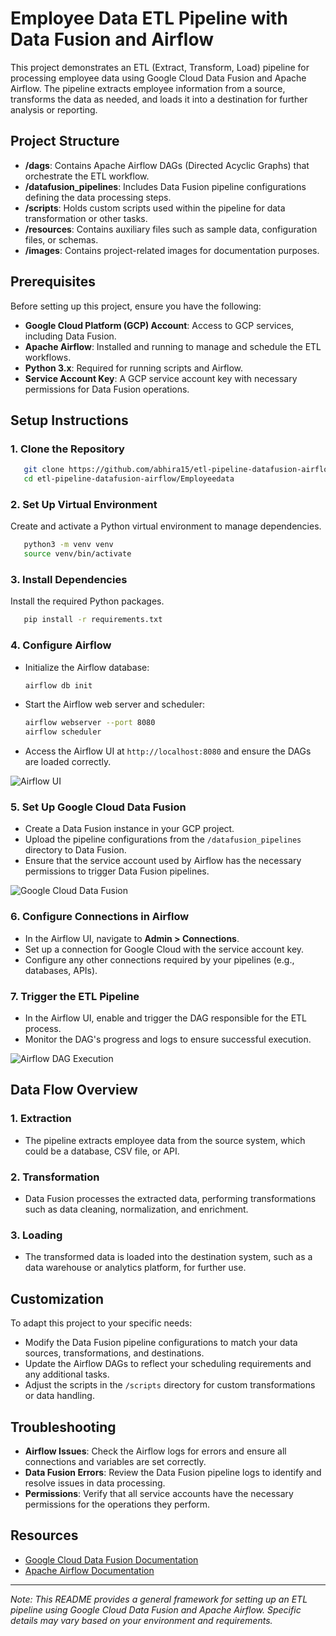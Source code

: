 # Employee Data ETL Pipeline with Data Fusion and Airflow

This project demonstrates an ETL (Extract, Transform, Load) pipeline for processing employee data using Google Cloud Data Fusion and Apache Airflow. The pipeline extracts employee information from a source, transforms the data as needed, and loads it into a destination for further analysis or reporting.

## Project Structure

- **/dags**: Contains Apache Airflow DAGs (Directed Acyclic Graphs) that orchestrate the ETL workflow.
- **/datafusion_pipelines**: Includes Data Fusion pipeline configurations defining the data processing steps.
- **/scripts**: Holds custom scripts used within the pipeline for data transformation or other tasks.
- **/resources**: Contains auxiliary files such as sample data, configuration files, or schemas.
- **/images**: Contains project-related images for documentation purposes.

## Prerequisites

Before setting up this project, ensure you have the following:

- **Google Cloud Platform (GCP) Account**: Access to GCP services, including Data Fusion.
- **Apache Airflow**: Installed and running to manage and schedule the ETL workflows.
- **Python 3.x**: Required for running scripts and Airflow.
- **Service Account Key**: A GCP service account key with necessary permissions for Data Fusion operations.

## Setup Instructions

### 1. Clone the Repository

```bash
   git clone https://github.com/abhira15/etl-pipeline-datafusion-airflow.git
   cd etl-pipeline-datafusion-airflow/Employeedata
```

### 2. Set Up Virtual Environment

Create and activate a Python virtual environment to manage dependencies.

```bash
   python3 -m venv venv
   source venv/bin/activate
```

### 3. Install Dependencies

Install the required Python packages.

```bash
   pip install -r requirements.txt
```

### 4. Configure Airflow

- Initialize the Airflow database:

  ```bash
  airflow db init
  ```

- Start the Airflow web server and scheduler:

  ```bash
  airflow webserver --port 8080
  airflow scheduler
  ```

- Access the Airflow UI at `http://localhost:8080` and ensure the DAGs are loaded correctly.

![Airflow UI](images/airflow_ui.png)

### 5. Set Up Google Cloud Data Fusion

- Create a Data Fusion instance in your GCP project.
- Upload the pipeline configurations from the `/datafusion_pipelines` directory to Data Fusion.
- Ensure that the service account used by Airflow has the necessary permissions to trigger Data Fusion pipelines.

![Google Cloud Data Fusion](images/datafusion_pipeline.png)

### 6. Configure Connections in Airflow

- In the Airflow UI, navigate to **Admin > Connections**.
- Set up a connection for Google Cloud with the service account key.
- Configure any other connections required by your pipelines (e.g., databases, APIs).

### 7. Trigger the ETL Pipeline

- In the Airflow UI, enable and trigger the DAG responsible for the ETL process.
- Monitor the DAG's progress and logs to ensure successful execution.

![Airflow DAG Execution](images/airflow_dag_execution.png)

## Data Flow Overview

### 1. Extraction

- The pipeline extracts employee data from the source system, which could be a database, CSV file, or API.

### 2. Transformation

- Data Fusion processes the extracted data, performing transformations such as data cleaning, normalization, and enrichment.

### 3. Loading

- The transformed data is loaded into the destination system, such as a data warehouse or analytics platform, for further use.

## Customization

To adapt this project to your specific needs:

- Modify the Data Fusion pipeline configurations to match your data sources, transformations, and destinations.
- Update the Airflow DAGs to reflect your scheduling requirements and any additional tasks.
- Adjust the scripts in the `/scripts` directory for custom transformations or data handling.

## Troubleshooting

- **Airflow Issues**: Check the Airflow logs for errors and ensure all connections and variables are set correctly.
- **Data Fusion Errors**: Review the Data Fusion pipeline logs to identify and resolve issues in data processing.
- **Permissions**: Verify that all service accounts have the necessary permissions for the operations they perform.

## Resources

- [Google Cloud Data Fusion Documentation](https://cloud.google.com/data-fusion/docs)
- [Apache Airflow Documentation](https://airflow.apache.org/docs/)

---

*Note: This README provides a general framework for setting up an ETL pipeline using Google Cloud Data Fusion and Apache Airflow. Specific details may vary based on your environment and requirements.*

